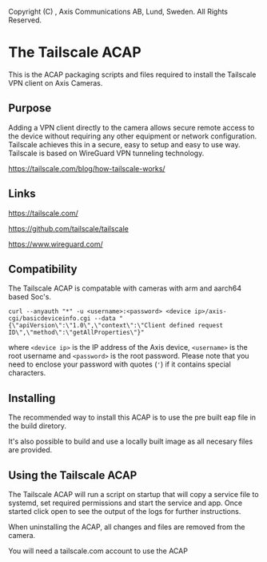 Copyright (C) <year>, Axis Communications AB, Lund, Sweden. All Rights Reserved.
    
# The Tailscale ACAP

This is the ACAP packaging scripts and files required to install the Tailscale VPN client on Axis Cameras.

## Purpose

Adding a VPN client directly to the camera allows secure remote access to the device without requiring any other equipment or network configuration.
Tailscale achieves this in a secure, easy to setup and easy to use way.
Tailscale is based on WireGuard VPN tunneling technology.

https://tailscale.com/blog/how-tailscale-works/

## Links

https://tailscale.com/

https://github.com/tailscale/tailscale 

https://www.wireguard.com/

## Compatibility

The Tailscale ACAP is compatable with cameras with arm and aarch64 based Soc's.

```
curl --anyauth "*" -u <username>:<password> <device ip>/axis-cgi/basicdeviceinfo.cgi --data "{\"apiVersion\":\"1.0\",\"context\":\"Client defined request ID\",\"method\":\"getAllProperties\"}"
```

where `<device ip>` is the IP address of the Axis device, `<username>` is the root username and `<password>` is the root password. Please
note that you need to enclose your password with quotes (`'`) if it contains special characters.

## Installing

The recommended way to install this ACAP is to use the pre built eap file in the build diretory.

It's also possible to build and use a locally built image as all necesary files are provided.

## Using the Tailscale ACAP

The Tailscale ACAP will run a script on startup that will copy a service file to systemd, set required permissions and start the service and app.
Once started click open to see the output of the logs for further instructions.

When uninstalling the ACAP, all changes and files are removed from the camera.

You will need a tailscale.com account to use the ACAP





